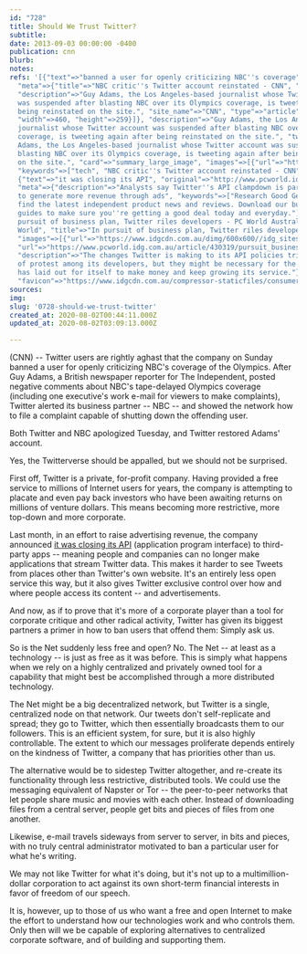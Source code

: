 ```yaml
---
id: "728"
title: Should We Trust Twitter?
subtitle: 
date: 2013-09-03 00:00:00 -0400
publication: cnn
blurb: 
notes: 
refs: '[{"text"=>"banned a user for openly criticizing NBC''s coverage", "original"=>"http://www.cnn.com/2012/07/31/tech/social-media/nbc-critic-twitter-reinstated/index.html",
  "meta"=>{"title"=>"NBC critic''s Twitter account reinstated - CNN", "open_graph"=>{"url"=>"https://www.cnn.com/2012/07/31/tech/social-media/nbc-critic-twitter-reinstated/index.html",
  "description"=>"Guy Adams, the Los Angeles-based journalist whose Twitter account
  was suspended after blasting NBC over its Olympics coverage, is tweeting again after
  being reinstated on the site.", "site_name"=>"CNN", "type"=>"article", "images"=>[{"url"=>"https://cdn.cnn.com/cnnnext/dam/assets/120731070835-nbc-critic-twitter-story-top.jpg",
  "width"=>460, "height"=>259}]}, "description"=>"Guy Adams, the Los Angeles-based
  journalist whose Twitter account was suspended after blasting NBC over its Olympics
  coverage, is tweeting again after being reinstated on the site.", "twitter_card"=>{"description"=>"Guy
  Adams, the Los Angeles-based journalist whose Twitter account was suspended after
  blasting NBC over its Olympics coverage, is tweeting again after being reinstated
  on the site.", "card"=>"summary_large_image", "images"=>[{"url"=>"https://cdn.cnn.com/cnnnext/dam/assets/120731070835-nbc-critic-twitter-story-top.jpg"}]},
  "keywords"=>["tech", "NBC critic''s Twitter account reinstated - CNN"], "favicon"=>"http://www.cnn.com/favicon.ico"}},
  {"text"=>"it was closing its API", "original"=>"http://www.pcworld.idg.com.au/article/430319/pursuit_business_plan_twitter_riles_developers/",
  "meta"=>{"description"=>"Analysts say Twitter''s API clampdown is part of a plan
  to generate more revenue through ads", "keywords"=>["Research Good Gear Guide to
  find the latest independent product news and reviews. Download our buying and shopping
  guides to make sure you''re getting a good deal today and everyday."], "title"=>"In
  pursuit of business plan, Twitter riles developers - PC World Australia", "open_graph"=>{"site_name"=>"PC
  World", "title"=>"In pursuit of business plan, Twitter riles developers", "type"=>"article",
  "images"=>[{"url"=>"https://www.idgcdn.com.au/dimg/600x600//idg_sites/logos/pcw_1.png"}],
  "url"=>"https://www.pcworld.idg.com.au/article/430319/pursuit_business_plan_twitter_riles_developers/",
  "description"=>"The changes Twitter is making to its API policies triggered a wave
  of protest among its developers, but they might be necessary for the strategy Twitter
  has laid out for itself to make money and keep growing its service."}, "twitter_card"=>{"url"=>"https://www.pcworld.idg.com.au/article/430319/pursuit_business_plan_twitter_riles_developers/"},
  "favicon"=>"https://www.idgcdn.com.au/compressor-staticfiles/consumer/images/pcw/favicon.ico?release=20200730161603"}}]'
sources: 
img: 
slug: '0728-should-we-trust-twitter'
created_at: 2020-08-02T00:44:11.000Z
updated_at: 2020-08-02T03:09:13.000Z

---
```

(CNN) -- Twitter users are rightly aghast that the company on Sunday banned a user for openly criticizing NBC's coverage of the Olympics. After Guy Adams, a British newspaper reporter for The Independent, posted negative comments about NBC's tape-delayed Olympics coverage (including one executive's work e-mail for viewers to make complaints), Twitter alerted its business partner -- NBC -- and showed the network how to file a complaint capable of shutting down the offending user.

Both Twitter and NBC apologized Tuesday, and Twitter restored Adams' account.

Yes, the Twitterverse should be appalled, but we should not be surprised.

First off, Twitter is a private, for-profit company. Having provided a free service to millions of Internet users for years, the company is attempting to placate and even pay back investors who have been awaiting returns on millions of venture dollars. This means becoming more restrictive, more top-down and more corporate.

Last month, in an effort to raise advertising revenue, the company announced [it was closing its API](http://www.pcworld.idg.com.au/article/430319/pursuit_business_plan_twitter_riles_developers/) (application program interface) to third-party apps -- meaning people and companies can no longer make applications that stream Twitter data. This makes it harder to see Tweets from places other than Twitter's own website. It's an entirely less open service this way, but it also gives Twitter exclusive control over how and where people access its content -- and advertisements.

And now, as if to prove that it's more of a corporate player than a tool for corporate critique and other radical activity, Twitter has given its biggest partners a primer in how to ban users that offend them: Simply ask us.

So is the Net suddenly less free and open? No. The Net -- at least as a technology -- is just as free as it was before. This is simply what happens when we rely on a highly centralized and privately owned tool for a capability that might best be accomplished through a more distributed technology.

The Net might be a big decentralized network, but Twitter is a single, centralized node on that network. Our tweets don't self-replicate and spread; they go to Twitter, which then essentially broadcasts them to our followers. This is an efficient system, for sure, but it is also highly controllable. The extent to which our messages proliferate depends entirely on the kindness of Twitter, a company that has priorities other than us.

The alternative would be to sidestep Twitter altogether, and re-create its functionality through less restrictive, distributed tools. We could use the messaging equivalent of Napster or Tor -- the peer-to-peer networks that let people share music and movies with each other. Instead of downloading files from a central server, people get bits and pieces of files from one another.

Likewise, e-mail travels sideways from server to server, in bits and pieces, with no truly central administrator motivated to ban a particular user for what he's writing.

We may not like Twitter for what it's doing, but it's not up to a multimillion-dollar corporation to act against its own short-term financial interests in favor of freedom of our speech.

It is, however, up to those of us who want a free and open Internet to make the effort to understand how our technologies work and who controls them. Only then will we be capable of exploring alternatives to centralized corporate software, and of building and supporting them.